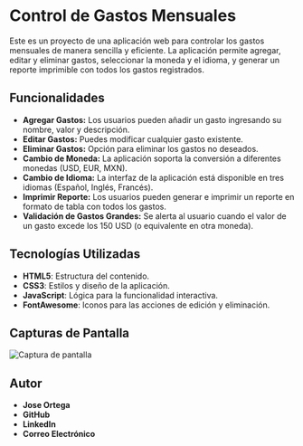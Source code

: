 # Control de Gastos Mensuales

Este es un proyecto de una aplicación web para controlar los gastos mensuales de manera sencilla y eficiente. La aplicación permite agregar, editar y eliminar gastos, seleccionar la moneda y el idioma, y generar un reporte imprimible con todos los gastos registrados.

## Funcionalidades

- **Agregar Gastos:** Los usuarios pueden añadir un gasto ingresando su nombre, valor y descripción.
- **Editar Gastos:** Puedes modificar cualquier gasto existente.
- **Eliminar Gastos:** Opción para eliminar los gastos no deseados.
- **Cambio de Moneda:** La aplicación soporta la conversión a diferentes monedas (USD, EUR, MXN).
- **Cambio de Idioma:** La interfaz de la aplicación está disponible en tres idiomas (Español, Inglés, Francés).
- **Imprimir Reporte:** Los usuarios pueden generar e imprimir un reporte en formato de tabla con todos los gastos.
- **Validación de Gastos Grandes:** Se alerta al usuario cuando el valor de un gasto excede los 150 USD (o equivalente en otra moneda).

## Tecnologías Utilizadas

- **HTML5**: Estructura del contenido.
- **CSS3**: Estilos y diseño de la aplicación.
- **JavaScript**: Lógica para la funcionalidad interactiva.
- **FontAwesome**: Iconos para las acciones de edición y eliminación.

## Capturas de Pantalla
![Captura de pantalla](assets/screenshot.png)




## Autor
- **Jose Ortega**
- **GitHub**
- **LinkedIn**
- **Correo Electrónico**
